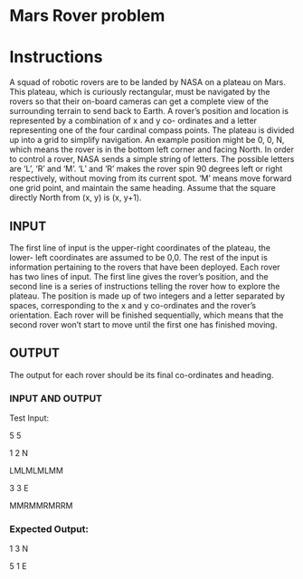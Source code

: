 # Mars Rover problem

# Instructions

A squad of robotic rovers are to be landed by NASA on a plateau on
Mars. This plateau, which is curiously rectangular, must be navigated
by the rovers so that their on-board cameras can get a complete
view of the surrounding terrain to send back to Earth.
A rover’s position and location is represented by a combination of x
and y co- ordinates and a letter representing one of the four cardinal
compass points. The plateau is divided up into a grid to simplify
navigation. An example position might be 0, 0, N, which means the
rover is in the bottom left corner and facing North.
In order to control a rover, NASA sends a simple string of letters. The
possible letters are ‘L’, ‘R’ and ‘M’. ‘L’ and ‘R’ makes the rover spin
90 degrees left or right respectively, without moving from its current
spot. ‘M’ means move forward one grid point, and maintain the same
heading.
Assume that the square directly North from (x, y) is (x, y+1).

## INPUT

The first line of input is the upper-right coordinates of the plateau, the
lower- left coordinates are assumed to be 0,0.
The rest of the input is information pertaining to the rovers that have
been deployed. Each rover has two lines of input. The first line gives
the rover’s position, and the second line is a series of instructions
telling the rover how to explore the plateau.
The position is made up of two integers and a letter separated by
spaces, corresponding to the x and y co-ordinates and the rover’s
orientation.
Each rover will be finished sequentially, which means that the
second rover won’t start to move until the first one has finished
moving.

## OUTPUT

The output for each rover should be its final co-ordinates and
heading.

### INPUT AND OUTPUT

Test Input:

5 5

1 2 N

LMLMLMLMM

3 3 E

MMRMMRMRRM

### Expected Output:

1 3 N

5 1 E
